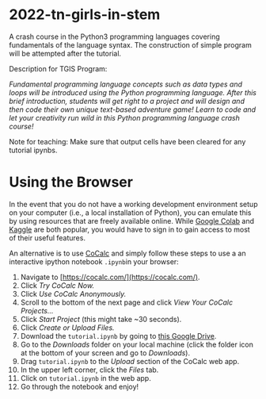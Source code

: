# 2022-tn-girls-in-stem

A crash course in the Python3 programming languages covering fundamentals of the language syntax. The construction of simple program will be attempted after the tutorial.

Description for TGIS Program:

_Fundamental programming language concepts such as data types and loops will be introduced using the Python programming language. After this brief introduction, students will get right to a project and will design and then code their own unique text-based adventure game! Learn to code and let your creativity run wild in this Python programming language crash course!_

Note for teaching: Make sure that output cells have been cleared for any tutorial ipynbs.

# Using the Browser

In the event that you do not have a working development environment setup on your computer (i.e., a local installation of Python), you can emulate this by using resources that are freely available online. While [Google Colab](https://colab.research.google.com/) and [Kaggle](https://www.kaggle.com/code/scratchpad/notebookbb762fa10d/edit) are both popular, you would have to sign in to gain access to most of their useful features.

An alternative is to use [CoCalc](https://cocalc.com/) and simply follow these steps to use a an interactive ipython notebook `.ipynb`in your browser:

1. Navigate to [https://cocalc.com/](https://cocalc.com/).
2. Click _Try CoCalc Now._
3. Click _Use CoCalc Anonymously._
4. Scroll to the bottom of the next page and click
   _View Your CoCalc Projects..._
5. Click _Start Project_ (this might take ~30 seconds).
6. Click _Create or Upload Files._
7. Download the `tutorial.ipynb` by going to [this Google Drive](https://drive.google.com/drive/folders/1hbQeM5CcEE_FAkXHdHDHoWLNk5eNRZJv?usp=sharing).
8. Go to the _Downloads_ folder on your local machine (click the folder icon at the bottom of your screen and go to _Downloads_).
9. Drag `tutorial.ipynb` to the _Upload_ section of the CoCalc web app.
10. In the upper left corner, click the _Files_ tab.
11. Click on `tutorial.ipynb` in the web app.
12. Go through the notebook and enjoy!
